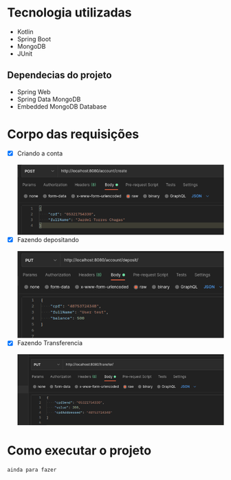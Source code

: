 # Tecnologia utilizadas
- Kotlin
- Spring Boot 
- MongoDB
- JUnit

## Dependecias do projeto
- Spring Web
- Spring Data MongoDB
- Embedded MongoDB Database

# Corpo das requisições 
- [x] Criando a conta <br><br>
  ![](src/main/resources/static/images/POST.png)
- [x] Fazendo depositando <br><br>
  ![](src/main/resources/static/images/deposit.png)
- [x] Fazendo Transferencia <br><br>
  ![](src/main/resources/static/images/transfer.png)

# Como executar o projeto
```
ainda para fazer
```
